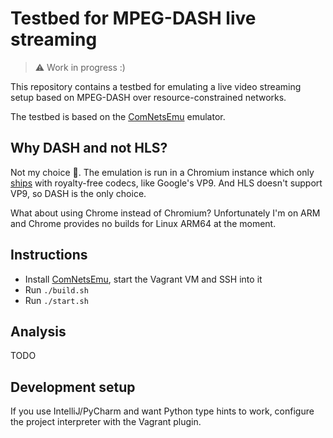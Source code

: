 # Testbed for MPEG-DASH live streaming

>⚠️ Work in progress :)

This repository contains a testbed for emulating a live video streaming setup based on MPEG-DASH over resource-constrained networks.

The testbed is based on the [ComNetsEmu](https://github.com/stevelorenz/comnetsemu) emulator.

## Why DASH and not HLS?

Not my choice 🥹. The emulation is run in a Chromium instance which only [ships](https://www.chromium.org/audio-video/) with royalty-free codecs, like Google's VP9. And HLS doesn't support VP9, so DASH is the only choice.

What about using Chrome instead of Chromium? Unfortunately I'm on ARM and Chrome provides no builds for Linux ARM64 at the moment.

## Instructions

- Install [ComNetsEmu](https://github.com/stevelorenz/comnetsemu), start the Vagrant VM and SSH into it
- Run `./build.sh`
- Run `./start.sh`

## Analysis

TODO

## Development setup

If you use IntelliJ/PyCharm and want Python type hints to work, configure the project interpreter with the Vagrant plugin.
